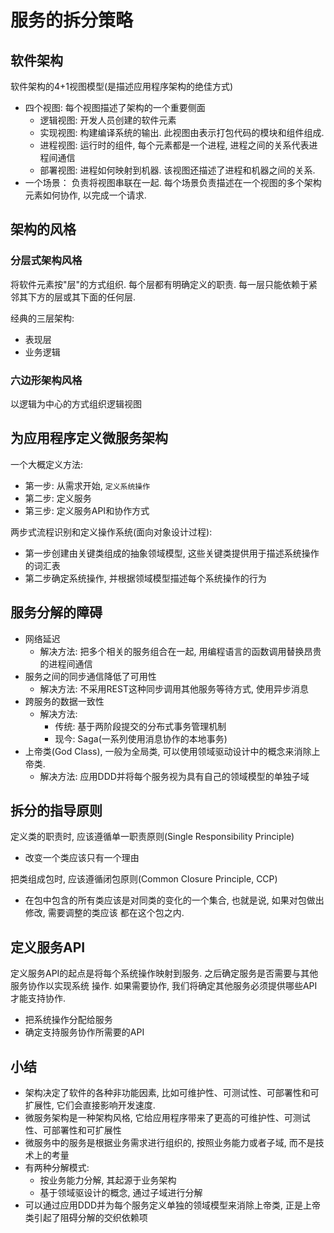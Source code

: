 # 服务的拆分策略


## 软件架构

软件架构的4+1视图模型(是描述应用程序架构的绝佳方式)
- 四个视图: 每个视图描述了架构的一个重要侧面
    - 逻辑视图: 开发人员创建的软件元素
    - 实现视图: 构建编译系统的输出. 此视图由表示打包代码的模块和组件组成.
    - 进程视图: 运行时的组件, 每个元素都是一个进程, 进程之间的关系代表进程间通信
    - 部署视图: 进程如何映射到机器. 该视图还描述了进程和机器之间的关系.
- 一个场景： 负责将视图串联在一起. 每个场景负责描述在一个视图的多个架构元素如何协作, 以完成一个请求.

## 架构的风格

### 分层式架构风格
将软件元素按"层"的方式组织. 每个层都有明确定义的职责. 每一层只能依赖于紧邻其下方的层或其下面的任何层.

经典的三层架构:
- 表现层
- 业务逻辑

### 六边形架构风格
以逻辑为中心的方式组织逻辑视图


## 为应用程序定义微服务架构

一个大概定义方法:
- 第一步: 从需求开始, `定义系统操作`
- 第二步: 定义服务
- 第三步: 定义服务API和协作方式

两步式流程识别和定义操作系统(面向对象设计过程):
- 第一步创建由关键类组成的抽象领域模型, 这些关键类提供用于描述系统操作的词汇表
- 第二步确定系统操作, 并根据领域模型描述每个系统操作的行为

## 服务分解的障碍
- 网络延迟
    - 解决方法: 把多个相关的服务组合在一起, 用编程语言的函数调用替换昂贵的进程间通信
- 服务之间的同步通信降低了可用性
    - 解决方法: 不采用REST这种同步调用其他服务等待方式, 使用异步消息
- 跨服务的数据一致性
    - 解决方法:
        - 传统: 基于两阶段提交的分布式事务管理机制
        - 现今: Saga(一系列使用消息协作的本地事务)
- 上帝类(God Class), 一般为全局类, 可以使用领域驱动设计中的概念来消除上帝类.
    - 解决方法: 应用DDD并将每个服务视为具有自己的领域模型的单独子域

## 拆分的指导原则

定义类的职责时, 应该遵循单一职责原则(Single Responsibility Principle)
- 改变一个类应该只有一个理由

把类组成包时, 应该遵循闭包原则(Common Closure Principle, CCP)
- 在包中包含的所有类应该是对同类的变化的一个集合, 也就是说, 如果对包做出修改, 需要调整的类应该
都在这个包之内.

## 定义服务API
定义服务API的起点是将每个系统操作映射到服务. 之后确定服务是否需要与其他服务协作以实现系统
操作. 如果需要协作, 我们将确定其他服务必须提供哪些API才能支持协作.
- 把系统操作分配给服务
- 确定支持服务协作所需要的API

## 小结
- 架构决定了软件的各种非功能因素, 比如可维护性、可测试性、可部署性和可扩展性, 它们会直接影响开发速度.
- 微服务架构是一种架构风格, 它给应用程序带来了更高的可维护性、可测试性、可部署性和可扩展性
- 微服务中的服务是根据业务需求进行组织的, 按照业务能力或者子域, 而不是技术上的考量
- 有两种分解模式:
    - 按业务能力分解, 其起源于业务架构
    - 基于领域驱设计的概念, 通过子域进行分解
- 可以通过应用DDD并为每个服务定义单独的领域模型来消除上帝类, 正是上帝类引起了阻碍分解的交织依赖项